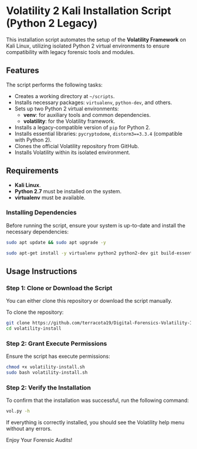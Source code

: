 # Volatility 2 Kali Installation Script (Python 2 Legacy)

This installation script automates the setup of the **Volatility Framework** on Kali Linux, utilizing isolated Python 2 virtual environments to ensure compatibility with legacy forensic tools and modules.

## Features

The script performs the following tasks:

- Creates a working directory at `~/scripts`.
- Installs necessary packages: `virtualenv`, `python-dev`, and others.
- Sets up two Python 2 virtual environments:
  - **venv**: for auxiliary tools and common dependencies.
  - **volatility**: for the Volatility framework.
- Installs a legacy-compatible version of `pip` for Python 2.
- Installs essential libraries: `pycryptodome`, `distorm3==3.3.4` (compatible with Python 2).
- Clones the official Volatility repository from GitHub.
- Installs Volatility within its isolated environment.

## Requirements

- **Kali Linux**.
- **Python 2.7** must be installed on the system.
- **virtualenv** must be available.

### Installing Dependencies

Before running the script, ensure your system is up-to-date and install the necessary dependencies:

```bash
sudo apt update && sudo apt upgrade -y
```
```bash
sudo apt-get install -y virtualenv python2 python2-dev git build-essential libssl-dev libffi-dev python2.7-dev
```
## Usage Instructions

### Step 1: Clone or Download the Script

You can either clone this repository or download the script manually.

To clone the repository:

```bash
git clone https://github.com/terracota19/Digital-Forensics-Volatility-Installer-for-Kali.git
cd volatility-install
```

### Step 2: Grant Execute Permissions

Ensure the script has execute permissions:

```bash
chmod +x volatility-install.sh
sudo bash volatility-install.sh
```
### Step 2: Verify the Installation
To confirm that the installation was successful, run the following command:

```bash
vol.py -h
```
If everything is correctly installed, you should see the Volatility help menu without any errors.

Enjoy Your Forensic Audits!
